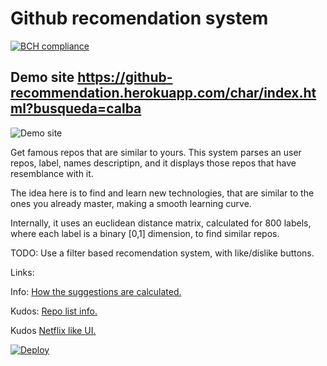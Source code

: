 # Github recomendation system 
  [![BCH compliance](https://bettercodehub.com/edge/badge/jaimevalero/github-recommendation-engine?branch=master)](https://bettercodehub.com/) 

## Demo site https://github-recommendation.herokuapp.com/char/index.html?busqueda=calba


![Demo site](https://github.com/jaimevalero/github-recommendation-engine/blob/master/views/img/webscreen_capture.gif)




  



Get famous repos that are similar to yours.
This system parses an user repos, label, names descriptipn, and it displays those repos that have resemblance with it.

The idea here is to find and learn new technologies, that are similar to the ones you already master, making a smooth learning curve.

Internally, it uses an euclidean distance matrix, calculated for 800 labels, where each label is a binary [0,1] dimension, to find similar repos.

TODO: Use a filter based recomendation system, with like/dislike buttons.

Links:


Info: [How the suggestions are calculated.]( https://www.kaggle.com/jaimevalero/github-reccomendation-engine)

Kudos: [Repo list info.](https://www.kaggle.com/chasewillden/topstarredopensourceprojects)

Kudos [Netflix like UI.](http://eng.wealthfront.com/2015/06/implementing-netflix-redesign.html)


   [![Deploy](https://www.herokucdn.com/deploy/button.svg)](https://heroku.com/deploy)


